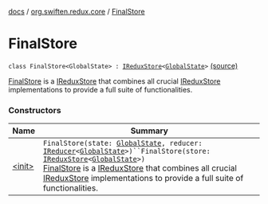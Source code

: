 [docs](../../index.md) / [org.swiften.redux.core](../index.md) / [FinalStore](./index.md)

# FinalStore

`class FinalStore<GlobalState> : `[`IReduxStore`](../-i-redux-store.md)`<`[`GlobalState`](index.md#GlobalState)`>` [(source)](https://github.com/protoman92/KotlinRedux/tree/master/common/common-core/src/main/kotlin/org/swiften/redux/core/FinalStore.kt#L13)

[FinalStore](./index.md) is a [IReduxStore](../-i-redux-store.md) that combines all crucial [IReduxStore](../-i-redux-store.md) implementations to
provide a full suite of functionalities.

### Constructors

| Name | Summary |
|---|---|
| [&lt;init&gt;](-init-.md) | `FinalStore(state: `[`GlobalState`](index.md#GlobalState)`, reducer: `[`IReducer`](../-i-reducer.md)`<`[`GlobalState`](index.md#GlobalState)`>)``FinalStore(store: `[`IReduxStore`](../-i-redux-store.md)`<`[`GlobalState`](index.md#GlobalState)`>)`<br>[FinalStore](./index.md) is a [IReduxStore](../-i-redux-store.md) that combines all crucial [IReduxStore](../-i-redux-store.md) implementations to provide a full suite of functionalities. |
